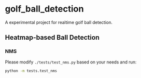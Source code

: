 # golf_ball_detection

A experimental project for realtime golf ball detection.

## Heatmap-based Ball Detection

### NMS

Please modify `./tests/test_nms.py` based on your needs and run:

```bash
python -m tests.test_nms
```


